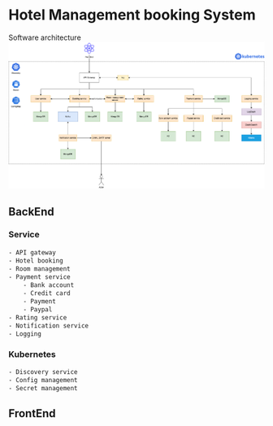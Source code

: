 # Hotel Management booking System

Software architecture
<img src="https://github.com/sophearyrin-dev/Hotel-Managment-System/blob/master/Architecture.png" />

## BackEnd
### Service
    - API gateway
    - Hotel booking
    - Room management
    - Payment service
        - Bank account
        - Credit card
        - Payment
        - Paypal
    - Rating service
    - Notification service
    - Logging
### Kubernetes
    - Discovery service
    - Config management
    - Secret management
## FrontEnd

